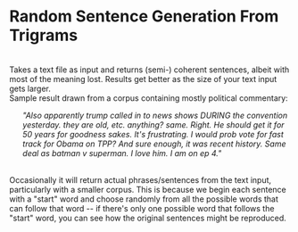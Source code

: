 # Random Sentence Generation From Trigrams

</br>
Takes a text file as input and returns (semi-) coherent sentences, albeit with most of the meaning lost.
Results get better as the size of your text input gets larger. 

</br>
Sample result drawn from a corpus containing mostly political commentary:

<ul>
  <em>"Also apparently trump called in to news shows DURING the convention yesterday. they are old, etc. anything? same. Right. He should get it for 50 years for goodness sakes. It's frustrating. I would prob vote for fast track for Obama on TPP? And sure enough, it was recent history. Same deal as batman v superman. I love him. I am on ep 4."</em>
</ul>

</br>
Occasionally it will return actual phrases/sentences from the text input, particularly with a smaller corpus. This is because we begin each sentence with a "start" word and choose randomly from all the possible words that can follow that word -- if there's only one possible word that follows the "start" word, you can see how the original sentences might be reproduced. 
